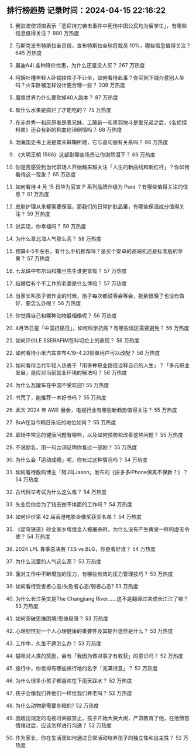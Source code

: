 
## 排行榜趋势 记录时间：2024-04-15 22:16:22
  
  1. 我驻澳使领馆表示「悉尼持刀袭击事件中死伤中国公民均为留学生」，有哪些信息值得关注？ 880 万热度
    
  2. 马斯克发布特斯拉全员信，宣布特斯拉全球将裁员 10%，哪些信息值得关注？ 645 万热度
    
  3. 奥迪A4L各种降价优惠，为什么还是没人买？ 267 万热度
    
  4. 阿姨吐槽年轻人卧铺挂帘子不让坐，如何看待此事？你买到下铺介意别人坐吗？火车卧铺怎样设计更合理一些？ 208 万热度
    
  5. 魔兽世界为什么要砍掉40人副本？ 87 万热度
    
  6. 有什么水果是腐烂了才能吃的？ 75 万热度
    
  7. 在赤井秀一和灰原哀是表兄妹、工藤新一和黑羽快斗是堂兄弟之后，《名侦探柯南》还会有新的狗血伦理剧情吗？ 68 万热度
    
  8. 渤海国史书上说是粟末靺鞨所建，它与高句丽有关系吗？ 66 万热度
    
  9. 《大明王朝 1566》这部剧哪些场景让你潸然泪下？ 66 万热度
    
  10. 你是否感受到当代职场人开始越来越关注「人生的新曲线和新杠杆」？你如何看待这一现象？ 65 万热度
    
  11. 如何看待 4 月 15 日华为官宣 P 系列品牌升级为 Pura ？有哪些值得关注的信息？ 61 万热度
    
  12. 皮肤护理从来都需要保湿，那我们的日常护肤品里，有哪些保湿成分值得关注？ 59 万热度
    
  13. 说实话，你幸福吗？ 59 万热度
    
  14. 为什么章北海人气那么高？ 58 万热度
    
  15. 预算4-5千左右，有什么手机推荐吗？是买个安卓的高端机还是标准版的苹果？ 57 万热度
    
  16. 七龙珠中布尔玛和撒旦先生谁更富有？ 57 万热度
    
  17. 结婚后有个不工作的老婆是什么体验？ 57 万热度
    
  18. 当家长叫孩子做作业的时候，孩子每次都说等会等会，拖到很晚了也没有做好，要怎么办呢？ 56 万热度
    
  19. 你觉得自己和哪种动物最相像呢？ 56 万热度
    
  20. 4月15日是「中国抗癌日」，如何科学抗癌？有哪些误区需要避免？ 56 万热度
    
  21. 如何评价LE SSERAFIM在科切拉上的表现？ 56 万热度
    
  22. 如何看待小米汽车宣布4.19-4.20锁单用户可以改配？ 56 万热度
    
  23. 如何看待当代年轻人热衷于「用多种职业路径诠释自己的人生」？「多元职业发展」是应对当前就业环境的解法吗？ 56 万热度
    
  24. 为什么瓦罐车在中国不受欢迎? 55 万热度
    
  25. 书荒了，能推荐一本好书吗？ 55 万热度
    
  26. 此次 2024 年 AWE 展会，电视行业有哪些新趋势值得关注？ 55 万热度
    
  27. BoA在当今韩日乐坛的地位如何？ 55 万热度
    
  28. 职场中常见的健康问题有哪些，以及如何预防和改善这些问题？ 55 万热度
    
  29. 不说剧名，用一句台词证明你看过一部剧？ 55 万热度
    
  30. 为什么会「运动成瘾」呢，你有过这种情况吗？ 54 万热度
    
  31. 如何看待数码博主「阿J叫Jason」发布的《拼多多iPhone保真不保新？》？ 54 万热度
    
  32. 古代科举考试为什么这么难？ 54 万热度
    
  33. 失业后你会为了钱去做不体面的工作吗？ 54 万热度
    
  34. 如何评价第 42 届香港电影金像奖获奖名单？ 54 万热度
    
  35. 《星穹铁道》砂金家乡埃维金人被屠杀时，为什么没有产生黄泉一样的虚无令使？ 54 万热度
    
  36. 2024 LPL 春季总决赛 TES vs BLG，你更看好谁？ 54 万热度
    
  37. 为什么流萤的人气这么高？ 53 万热度
    
  38. 面对工作中不断增加的压力，有哪些有效的压力管理技巧？ 53 万热度
    
  39. 如何看待受害者心态/失败者心态/弱者心态? 53 万热度
    
  40. 为什么长江英文是The Changjiang River……这不是翻译过来成长江江了嘛？ 53 万热度
    
  41. 如何突破思维困境/思维局限？ 53 万热度
    
  42. 心理韧性对一个人心理健康的重要性及其提升途径是什么？ 53 万热度
    
  43. 工作中，久坐不适怎么办？ 53 万热度
    
  44. 猫咪对人类的奖励，会有「我因为做对事才有收获」的意识吗？ 52 万热度
    
  45. 旅行中，你觉得有哪些旅行地的名字「充满诗意」？ 52 万热度
    
  46. 为什么很多小孩子都喜欢在下雨天踩水？ 52 万热度
    
  47. 孩子会像我们养他们一样给我们养老吗？ 52 万热度
    
  48. 为什么动物是需要冬眠的? 52 万热度
    
  49. 因超出规定的电视时间被禁止，孩子开始大哭大闹，严肃教育了他，在他愤怒情绪过后，应该怎样进行沟通？ 52 万热度
    
  50. 作为家长，你在生活里如何通过日常活动培养孩子的独立性和自主性？ 52 万热度
    